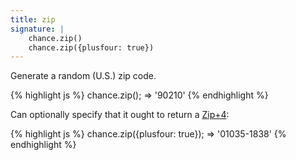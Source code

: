 ```yaml
---
title: zip
signature: |
    chance.zip()
    chance.zip({plusfour: true})
---
```


Generate a random (U.S.) zip code.

{% highlight js %}
  chance.zip();
  => '90210'
{% endhighlight %}

Can optionally specify that it ought to return a [Zip+4][zip+4]:

{% highlight js %}
  chance.zip({plusfour: true});
  => '01035-1838'
{% endhighlight %}

[zip+4]: http://vq.io/19rzsve
